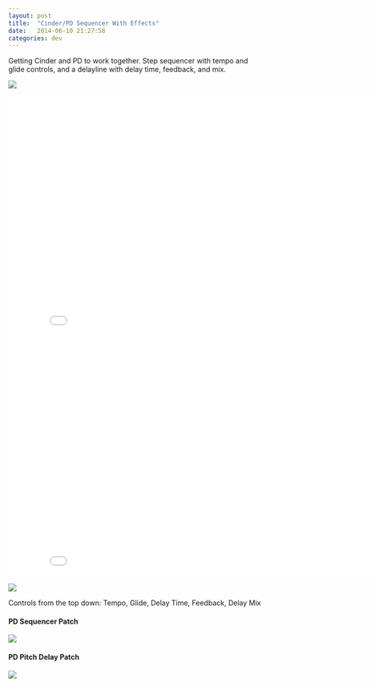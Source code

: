 ```yaml
---
layout: post
title:  "Cinder/PD Sequencer With Effects"
date:   2014-06-10 21:27:58
categories: dev
---
```


Getting Cinder and PD to work together. Step sequencer with tempo and glide controls, and a delayline with delay time, feedback, and mix.

![](/media/P1020795.JPG)

<iframe width="853" height="480" src="//www.youtube.com/embed/kxeuY06tBBM" frameborder="0" allowfullscreen></iframe>

<iframe width="853" height="480" src="//www.youtube.com/embed/wVDLdnzhaV8" frameborder="0" allowfullscreen></iframe>

![](/media/sequencer-2014.06.10.png)

Controls from the top down: Tempo, Glide, Delay Time, Feedback, Delay Mix

#### PD Sequencer Patch
![](/media/seq-2014-06-10.png)

#### PD Pitch Delay Patch
![](/media/fx-pitch-delay-2014-06-10.png)
